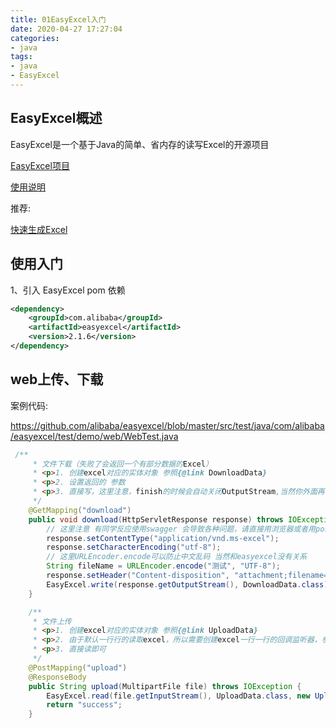 ```yaml
---
title: 01EasyExcel入门
date: 2020-04-27 17:27:04
categories:
- java
tags:
- java
- EasyExcel
---
```


## EasyExcel概述

EasyExcel是一个基于Java的简单、省内存的读写Excel的开源项目

[EasyExcel项目](https://github.com/alibaba/easyexcel)

[使用说明](https://www.yuque.com/easyexcel/doc/easyexcel)

推荐:

[快速生成Excel](https://mp.weixin.qq.com/s/T_xBuoYgj1NuM7_yHe084Q)

## 使用入门

1、引入 EasyExcel pom 依赖

```xml
<dependency>
    <groupId>com.alibaba</groupId>
    <artifactId>easyexcel</artifactId>
    <version>2.1.6</version>
</dependency>
```

## web上传、下载

案例代码:

<https://github.com/alibaba/easyexcel/blob/master/src/test/java/com/alibaba/easyexcel/test/demo/web/WebTest.java>

```java
 /**
     * 文件下载（失败了会返回一个有部分数据的Excel）
     * <p>1. 创建excel对应的实体对象 参照{@link DownloadData}
     * <p>2. 设置返回的 参数
     * <p>3. 直接写，这里注意，finish的时候会自动关闭OutputStream,当然你外面再关闭流问题不大
     */
    @GetMapping("download")
    public void download(HttpServletResponse response) throws IOException {
        // 这里注意 有同学反应使用swagger 会导致各种问题，请直接用浏览器或者用postman
        response.setContentType("application/vnd.ms-excel");
        response.setCharacterEncoding("utf-8");
        // 这里URLEncoder.encode可以防止中文乱码 当然和easyexcel没有关系
        String fileName = URLEncoder.encode("测试", "UTF-8");
        response.setHeader("Content-disposition", "attachment;filename=" + fileName + ".xlsx");
        EasyExcel.write(response.getOutputStream(), DownloadData.class).sheet("模板").doWrite(data());
    }

    /**
     * 文件上传
     * <p>1. 创建excel对应的实体对象 参照{@link UploadData}
     * <p>2. 由于默认一行行的读取excel，所以需要创建excel一行一行的回调监听器，参照{@link UploadDataListener}
     * <p>3. 直接读即可
     */
    @PostMapping("upload")
    @ResponseBody
    public String upload(MultipartFile file) throws IOException {
        EasyExcel.read(file.getInputStream(), UploadData.class, new UploadDataListener(uploadDAO)).sheet().doRead();
        return "success";
    }
```

